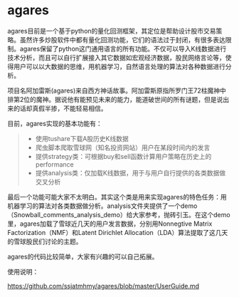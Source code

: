 # agares

agares目前是一个基于python的量化回测框架，其定位是帮助设计股市交易策略。虽然许多炒股软件中都有量化回测功能，它们的语法过于封闭，有很多表达限制。agares保留了python这门通用语言的所有功能。不仅可以导入K线数据进行技术分析，而且可以自行扩展接入其它数据如宏观经济数据，股民网络言论等，使得用户可以以大数据的思维，用机器学习，自然语言处理的算法对各种数据进行分析。

项目名阿加雷斯(agares)来自西方神话故事。阿加雷斯原指所罗门王72柱魔神中排第2位的魔神。据说他有能预见未来的能力，能道破世间的所有谜题，但是说出来的话却真假半掺，不能轻易相信。

目前，agares实现的基本功能有：

> * 使用tushare下载A股历史K线数据
> * 爬虫脚本爬取雪球网（知名投资网站）用户在某段时间内的发言
> * 提供strategy类：可根据buy和sell函数计算用户策略在历史上的performance
> * 提供analysis类：仅加载K线数据，用于与用户自行提供的各类数据做交叉分析

最后一个功能可能大家不太明白。其实这个类是用来实现agares的特色任务：用机器学习的算法对各类数据做分析。analysis文件夹提供了一个demo（Snowball\_comments\_analysis\_demo）给大家参考，抛砖引玉。在这个demo里，agares加载了雪球近几天的用户发言数据，分别用Nonnegtive Matrix Factorization（NMF）和Latent Dirichlet Allocation（LDA）算法提取了这几天的雪球股民们讨论的主题。

agares的代码比较简单，大家有兴趣的可以自己拓展。

使用说明：

https://github.com/ssjatmhmy/agares/blob/master/UserGuide.md
